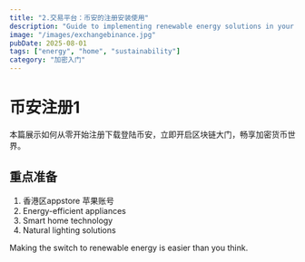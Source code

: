 ```yaml
---
title: "2.交易平台：币安的注册安装使用"
description: "Guide to implementing renewable energy solutions in your home."
image: "/images/exchangebinance.jpg"
pubDate: 2025-08-01
tags: ["energy", "home", "sustainability"]
category: "加密入门"
---
```


# 币安注册1
本篇展示如何从零开始注册下载登陆币安，立即开启区块链大门，畅享加密货币世界。  
## 重点准备

1. 香港区appstore 苹果账号
2. Energy-efficient appliances
3. Smart home technology
4. Natural lighting solutions

Making the switch to renewable energy is easier than you think.